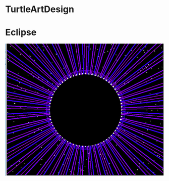 # TurtleArtDesign

<h1>Eclipse</h1>
<img src="https://github.com/Ahuang1158/TurtleArtDesign/blob/master/project%20pic.png">

